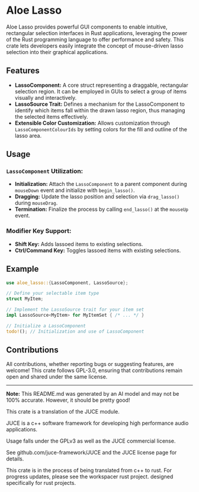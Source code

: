 # Aloe Lasso

Aloe Lasso provides powerful GUI components to enable intuitive, rectangular selection interfaces in Rust applications, leveraging the power of the Rust programming language to offer performance and safety. This crate lets developers easily integrate the concept of mouse-driven lasso selection into their graphical applications.

## Features

- **LassoComponent:** A core struct representing a draggable, rectangular selection region. It can be employed in GUIs to select a group of items visually and interactively.
- **LassoSource Trait:** Defines a mechanism for the LassoComponent to identify which items fall within the drawn lasso region, thus managing the selected items effectively.
- **Extensible Color Customization:** Allows customization through `LassoComponentColourIds` by setting colors for the fill and outline of the lasso area.

## Usage

### `LassoComponent` Utilization:
- **Initialization:** Attach the `LassoComponent` to a parent component during `mouseDown` event and initialize with `begin_lasso()`.
- **Dragging:** Update the lasso position and selection via `drag_lasso()` during `mouseDrag`.
- **Termination:** Finalize the process by calling `end_lasso()` at the `mouseUp` event.

### Modifier Key Support:
- **Shift Key:** Adds lassoed items to existing selections.
- **Ctrl/Command Key:** Toggles lassoed items with existing selections.

## Example
```rust
use aloe_lasso::{LassoComponent, LassoSource};

// Define your selectable item type
struct MyItem;

// Implement the LassoSource trait for your item set
impl LassoSource<MyItem> for MyItemSet { /* ... */ }

// Initialize a LassoComponent
todo!(); // Initialization and use of LassoComponent
```

## Contributions
All contributions, whether reporting bugs or suggesting features, are welcome! This crate follows GPL-3.0, ensuring that contributions remain open and shared under the same license.

---

**Note:** This README.md was generated by an AI model and may not be 100% accurate. However, it should be pretty good!

This crate is a translation of the JUCE module.

JUCE is a c++ software framework for developing high performance audio applications.

Usage falls under the GPLv3 as well as the JUCE commercial license.

See github.com/juce-framework/JUCE and the JUCE license page for details.

This crate is in the process of being translated from c++ to rust. For progress updates, please see the workspacer rust project. designed specifically for rust projects.
